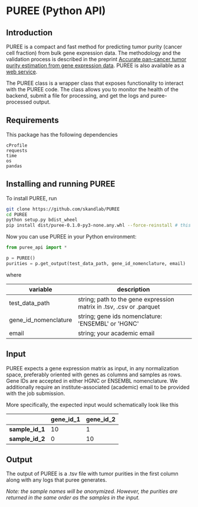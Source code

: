 # PUREE (Python API)

## Introduction
PUREE is a compact and fast method for predicting tumor purity (cancer cell fraction) from bulk gene expression data. The methodology and the validation process is described in the preprint [Accurate pan-cancer tumor purity estimation from gene expression data](https://www.biorxiv.org/content/10.1101/2022.06.01.494462v1). PUREE is also available as a [web service](https://puree.genome.sg).

The PUREE class is a wrapper class that exposes functionality to interact with the PUREE code. The class allows you to monitor the health of the backend, submit a file for processing, and get the logs and puree-processed output.

## Requirements
This package has the following dependencies

```
cProfile
requests
time
os
pandas
```



## Installing and running PUREE
To install PUREE, run

```bash
git clone https://github.com/skandlab/PUREE
cd PUREE
python setup.py bdist_wheel
pip install dist/puree-0.1.0-py3-none.any.whl --force-reinstall # this can be installed in the environment of your choice
```

Now you can use PUREE in your Python environment:

```python
from puree_api import *

p = PUREE()
purities = p.get_output(test_data_path, gene_id_nomenclature, email)
```
where

| variable             | description                                                  |
| -------------------- | ------------------------------------------------------------ |
| test_data_path       | string; path to the gene expression matrix in .tsv, .csv or .parquet |
| gene_id_nomenclature | string; gene ids nomenclature: 'ENSEMBL' or 'HGNC'           |
| email                | string; your academic email                                  |



## Input

PUREE expects a gene expression matrix as input, in any normalization space, preferably oriented with genes as columns and samples as rows. Gene IDs are accepted in either HGNC or ENSEMBL nomenclature. We additionally require an institute-associated (academic) email to be provided with the job submission.

More specifically, the expected input would schematically look like this

|                 | gene_id_1 | gene_id_2 |
| --------------- | --------- | --------- |
| **sample_id_1** | 10        | 1         |
| **sample_id_2** | 0         | 10        |



## Output
The output of PUREE is a .tsv file with tumor purities in the first column along with any logs that puree generates.

_Note: the sample names will be anonymized. However, the purities are returned in the same order as the samples in the input._

